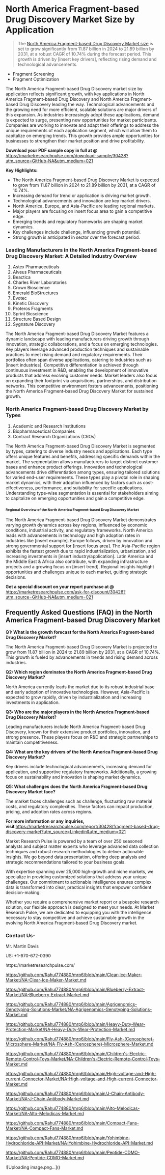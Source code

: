 <h1>North America Fragment-based Drug Discovery Market&nbsp;Size by Application</h1><blockquote><p>The <a href="https://marketresearchpulse.com/download-sample/30428?utm_source=GitHub-NA&amp;utm_medium=021">North America Fragment-based Drug Discovery Market size</a> is set to grow significantly from 11.87 billion in 2024 to 21.89 billion by 2031, at a robust CAGR of 10.74% during the forecast period. This growth is driven by [insert key drivers], reflecting rising demand and technological advancements.</p></blockquote><ul><li>Fragment Screening <li> Fragment Optimization</li></ul><p>The North America Fragment-based Drug Discovery market size by application reflects significant growth, with key applications in North America Fragment-based Drug Discovery and North America Fragment-based Drug Discovery leading the way. Technological advancements and the growing need for more efficient, scalable solutions are major drivers of this expansion. As industries increasingly adopt these applications, demand is expected to surge, presenting new opportunities for market participants. Companies are working to innovate and adapt their offerings to address the unique requirements of each application segment, which will allow them to capitalize on emerging trends. This growth provides ample opportunities for businesses to strengthen their market position and drive profitability.</p><p><strong>Download your PDF sample copy in full at @ </strong><a href="https://marketresearchpulse.com/download-sample/30428?utm_source=GitHub-NA&amp;utm_medium=021">https://marketresearchpulse.com/download-sample/30428?utm_source=GitHub-NA&amp;utm_medium=021</a></p><p><strong>Key Highlights: </strong></p><ul><li>The North America Fragment-based Drug Discovery Market is expected to grow from 11.87 billion in 2024 to 21.89 billion by 2031, at a CAGR of 10.74%.</li><li>Increasing demand for trend or application is driving market growth.</li><li>Technological advancements and innovation are key market drivers.</li><li>North America, Europe, and Asia-Pacific are leading regional markets.</li><li>Major players are focusing on insert focus area to gain a competitive edge.</li><li>Emerging trends and regulatory frameworks are shaping market dynamics.</li><li>Key challenges include challenge, influencing growth potential.</li><li>Strong growth is anticipated in sector over the forecast period.</li></ul><h3>Leading Manufacturers in the North America Fragment-based Drug Discovery Market: A Detailed Industry Overview</h3><ol><li>Astex Pharmaceuticals</li><li>Alveus Pharmaceuticals</li><li>Beactica</li><li>Charles River Laboratories</li><li>Crown Bioscience</li><li>Emerald BioStructures</li><li>Evotec</li><li>Kinetic Discovery</li><li>Proteros Fragments</li><li>Sprint Bioscience</li><li>Structure Based Design</li><li>Sygnature Discovery</li></ol><div class="flex max-w-full flex-col flex-grow"><div class="min-h-8 text-message flex w-full flex-col items-end gap-2 whitespace-normal break-words [.text-message+&amp;]:mt-5" dir="auto" data-message-author-role="assistant" data-message-id="fd8432e4-4910-450d-b182-61b7bfb0a01f" data-message-model-slug="gpt-4o"><div class="flex w-full flex-col gap-1 empty:hidden first:pt-[3px]"><div class="markdown prose w-full break-words dark:prose-invert light"><p>The North America Fragment-based Drug Discovery Market features a dynamic landscape with leading manufacturers driving growth through innovation, strategic collaborations, and a focus on emerging technologies. Key players leverage advanced production techniques and sustainable practices to meet rising demand and regulatory requirements. Their portfolios often span diverse applications, catering to industries such as [insert industries]. Competitive differentiation is achieved through continuous investment in R&amp;D, enabling the development of innovative products that address evolving customer needs. Market leaders also focus on expanding their footprint via acquisitions, partnerships, and distribution networks. This competitive environment fosters advancements, positioning the North America Fragment-based Drug Discovery Market for sustained growth.</p></div></div></div></div><h3>North America Fragment-based Drug Discovery Market by Types</h3><ol><li>Academic and Research Institutions <li> Biopharmaceutical Companies <li> Contract Research Organizations (CROs)</li></ol><div class="flex max-w-full flex-col flex-grow"><div class="min-h-8 text-message flex w-full flex-col items-end gap-2 whitespace-normal break-words [.text-message+&amp;]:mt-5" dir="auto" data-message-author-role="assistant" data-message-id="084470be-0bb7-4664-bddf-5156b4f41249" data-message-model-slug="gpt-4o-mini"><div class="flex w-full flex-col gap-1 empty:hidden first:pt-[3px]"><div class="markdown prose w-full break-words dark:prose-invert light"><p>The North America Fragment-based Drug Discovery Market is segmented by types, catering to diverse industry needs and applications. Each type offers unique features and benefits, addressing specific demands within the market. The segmentation allows manufacturers to target distinct customer bases and enhance product offerings. Innovation and technological advancements drive differentiation among types, ensuring tailored solutions for varied end-user requirements. These types play a pivotal role in shaping market dynamics, with their adoption influenced by factors such as cost-effectiveness, performance, and suitability for specific applications. Understanding type-wise segmentation is essential for stakeholders aiming to capitalize on emerging opportunities and gain a competitive edge.</p></div></div></div></div><h3><span style="font-size: 11px;">Regional Overview of the North America Fragment-based Drug Discovery Market</span></h3><div class="flex max-w-full flex-col flex-grow"><div class="min-h-8 text-message flex w-full flex-col items-end gap-2 whitespace-normal break-words [.text-message+&amp;]:mt-5" dir="auto" data-message-author-role="assistant" data-message-id="e9038762-ce64-4e30-91c9-9bd413514231" data-message-model-slug="gpt-4o-mini"><div class="flex w-full flex-col gap-1 empty:hidden first:pt-[3px]"><div class="markdown prose w-full break-words dark:prose-invert light"><p>The North America Fragment-based Drug Discovery Market demonstrates varying growth dynamics across key regions, influenced by economic conditions, industrial activity, and regulatory frameworks. North America leads with advancements in technology and high adoption rates in industries like [insert example]. Europe follows, driven by innovation and strong governmental support for [insert focus area]. The Asia-Pacific region exhibits the fastest growth due to rapid industrialization, urbanization, and increasing investments in [insert industry/application]. Latin America and the Middle East &amp; Africa also contribute, with expanding infrastructure projects and a growing focus on [insert trend]. Regional insights highlight opportunities and challenges unique to each market, guiding strategic decisions.</p></div></div></div></div><p><strong>Get a special discount on your report purchase at @ </strong><a href="https://marketresearchpulse.com/ask-for-discount/30428?utm_source=GitHub-NA&amp;utm_medium=021">https://marketresearchpulse.com/ask-for-discount/30428?utm_source=GitHub-NA&amp;utm_medium=021</a></p><h2>Frequently Asked Questions (FAQ) in the North America Fragment-based Drug Discovery Market</h2><p><strong>Q1: What is the growth forecast for the North America Fragment-based Drug Discovery Market?</strong></p><p>The North America Fragment-based Drug Discovery Market is projected to grow from 11.87 billion in 2024 to 21.89 billion by 2031, at a CAGR of 10.74%. This growth is fueled by advancements in trends and rising demand across industries.</p><p><strong>Q2: Which region dominates the North America Fragment-based Drug Discovery Market?</strong></p><p>North America currently leads the market due to its robust industrial base and early adoption of innovative technologies. However, Asia-Pacific is expected to grow rapidly, driven by industrialization and increasing investments in application.</p><p><strong>Q3: Who are the major players in the North America Fragment-based Drug Discovery Market?</strong></p><p>Leading manufacturers include North America Fragment-based Drug Discovery, known for their extensive product portfolios, innovation, and strong presence. These players focus on R&amp;D and strategic partnerships to maintain competitiveness.</p><p><strong>Q4: What are the key drivers of the North America Fragment-based Drug Discovery Market?</strong></p><p>Key drivers include technological advancements, increasing demand for application, and supportive regulatory frameworks. Additionally, a growing focus on sustainability and innovation is shaping market dynamics.</p><p><strong>Q5: What challenges does the North America Fragment-based Drug Discovery Market face?</strong></p><p>The market faces challenges such as challenge, fluctuating raw material costs, and regulatory complexities. These factors can impact production, pricing, and adoption rates across regions.</p><p><strong>For more information or any inquiries, visit&nbsp;</strong><a href="https://marketresearchpulse.com/report/30428/fragment-based-drug-discovery-market?utm_source=Linkedin&utm_medium=021">https://marketresearchpulse.com/report/30428/fragment-based-drug-discovery-market?utm_source=Linkedin&utm_medium=021</a></p><p>Market Research Pulse is powered by a team of over 250 seasoned analysts and subject matter experts who leverage advanced data collection techniques and robust research methodologies to deliver actionable insights. We go beyond data presentation, offering deep analysis and strategic recommendations tailored to your business goals.</p><p>With expertise spanning over 25,000 high-growth and niche markets, we specialize in providing customized solutions that address your unique challenges. Our commitment to actionable intelligence ensures complex data is transformed into clear, practical insights that empower confident decision-making.</p><p>Whether you require a comprehensive market report or a bespoke research solution, our flexible approach is designed to meet your needs. At Market Research Pulse, we are dedicated to equipping you with the intelligence necessary to stay competitive and achieve sustainable growth in the evolving North America Fragment-based Drug Discovery market.</p><h3><strong>Contact Us-</strong></h3><p>Mr. Martin Davis</p><p>US: +1-970-672-0390</p><p>https://marketresearchpulse.com/</p><p><a href="https://github.com/Rahul774880/mrp6/blob/main/Clear-Ice-Maker-Market/NA-Clear-Ice-Maker-Market.md">https://github.com/Rahul774880/mrp6/blob/main/Clear-Ice-Maker-Market/NA-Clear-Ice-Maker-Market.md</a></p><p><a href="https://github.com/Rahul774880/mrp6/blob/main/Blueberry-Extract-Market/NA-Blueberry-Extract-Market.md">https://github.com/Rahul774880/mrp6/blob/main/Blueberry-Extract-Market/NA-Blueberry-Extract-Market.md</a></p><p><a href="https://github.com/Rahul774880/mrp6/blob/main/Agrigenomics-Genotyping-Solutions-Market/NA-Agrigenomics-Genotyping-Solutions-Market.md">https://github.com/Rahul774880/mrp6/blob/main/Agrigenomics-Genotyping-Solutions-Market/NA-Agrigenomics-Genotyping-Solutions-Market.md</a></p><p><a href="https://github.com/Rahul774880/mrp6/blob/main/Heavy-Duty-Wear-Protection-Market/NA-Heavy-Duty-Wear-Protection-Market.md">https://github.com/Rahul774880/mrp6/blob/main/Heavy-Duty-Wear-Protection-Market/NA-Heavy-Duty-Wear-Protection-Market.md</a></p><p><a href="https://github.com/Rahul774880/mrp6/blob/main/Fly-Ash-(Cenosphere)-Microsphere-Market/NA-Fly-Ash-(Cenosphere)-Microsphere-Market.md">https://github.com/Rahul774880/mrp6/blob/main/Fly-Ash-(Cenosphere)-Microsphere-Market/NA-Fly-Ash-(Cenosphere)-Microsphere-Market.md</a></p><p><a href="https://github.com/Rahul774880/mrp6/blob/main/Children's-Electric-Remote-Control-Toys-Market/NA-Children's-Electric-Remote-Control-Toys-Market.md">https://github.com/Rahul774880/mrp6/blob/main/Children's-Electric-Remote-Control-Toys-Market/NA-Children's-Electric-Remote-Control-Toys-Market.md</a></p><p><a href="https://github.com/Rahul774880/mrp6/blob/main/High-voltage-and-High-current-Connector-Market/NA-High-voltage-and-High-current-Connector-Market.md">https://github.com/Rahul774880/mrp6/blob/main/High-voltage-and-High-current-Connector-Market/NA-High-voltage-and-High-current-Connector-Market.md</a></p><p><a href="https://github.com/Rahul774880/mrp6/blob/main/J-Chain-Antibody-Market/NA-J-Chain-Antibody-Market.md">https://github.com/Rahul774880/mrp6/blob/main/J-Chain-Antibody-Market/NA-J-Chain-Antibody-Market.md</a></p><p><a href="https://github.com/Rahul774880/mrp6/blob/main/Alto-Melodicas-Market/NA-Alto-Melodicas-Market.md">https://github.com/Rahul774880/mrp6/blob/main/Alto-Melodicas-Market/NA-Alto-Melodicas-Market.md</a></p><p><a href="https://github.com/Rahul774880/mrp6/blob/main/Compact-Fans-Market/NA-Compact-Fans-Market.md">https://github.com/Rahul774880/mrp6/blob/main/Compact-Fans-Market/NA-Compact-Fans-Market.md</a></p><p><a href="https://github.com/Rahul774880/mrp6/blob/main/Yohimbine-Hydrochloride-API-Market/NA-Yohimbine-Hydrochloride-API-Market.md">https://github.com/Rahul774880/mrp6/blob/main/Yohimbine-Hydrochloride-API-Market/NA-Yohimbine-Hydrochloride-API-Market.md</a></p><p><a href="https://github.com/Rahul774880/mrp6/blob/main/Peptide-CDMO-Market/NA-Peptide-CDMO-Market.md">https://github.com/Rahul774880/mrp6/blob/main/Peptide-CDMO-Market/NA-Peptide-CDMO-Market.md</a></p>
![Uploading image.png…]()
